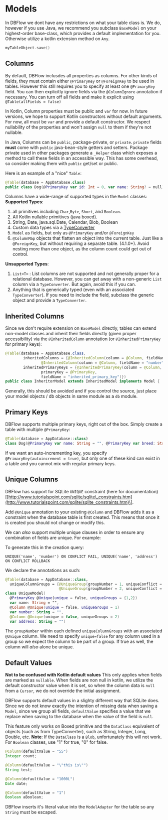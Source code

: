 # Models

In DBFlow we dont have any restrictions on what your table class is. We do, however if you use Java, we recommend you subclass `BaseModel` on your highest-order base-class, which provides a default implementation for you. Otherwise utilize a kotlin extension method on `Any`.

```kotlin
myTableObject.save()
```

## Columns

By default, DBFlow inclusdes all properties as columns. For other kinds of fields, they must contain either `@PrimaryKey` or `@ForeignKey` to be used in tables. However this still requires you to specify at least one `@PrimaryKey` field. You can then explicitly ignore fields via the `@ColumnIgnore` annotation if necessary. You can turn off all fields and make it explicit using `@Table(allFields = false)`

In Kotlin, Column properties must be public and `var` for now. In future versions, we hope to support Kotlin constructors without default arguments. For now, all must be `var` and provide a default constructor. We respect nullability of the properties and won't assign `null` to them if they're not nullable.

In Java, Columns can be `public`, package-private, or `private`. `private` fields **must** come with `public` java-bean-style getters and setters. Package private used in other packages generate a `_Helper` class which exposes a method to call these fields in an accessible way. This has some overhead, so consider making them with `public` get/set or public.

Here is an example of a "nice" `Table`:

```kotlin
@Table(database = AppDatabase.class)
public class Dog(@PrimaryKey var id: Int = 0, var name: String? = null)
```

Columns have a wide-range of supported types in the `Model` classes: **Supported Types**:

1. all primitives including `Char`,`Byte`, `Short`, and `Boolean`.
2. All Kotlin nullable primitives \(java boxed\).
3. String, Date, java.sql.Date, Calendar, Blob, Boolean
4. Custom data types via a [TypeConverter](typeconverters.md)
5. `Model` as fields, but only as `@PrimaryKey` and/or `@ForeignKey`
6. `@ColumnMap` objects that flatten an object into the current table. Just like a `@ForeignKey`, but without requiring a separate table. \(4.1.0+\). Avoid nesting more than one object, as the column count could get out of control.

**Unsupported Types**:

1. `List<T>` : List columns are not supported and not generally proper for a relational database. However, you can get away with a non-generic `List` column via a `TypeConverter`. But again, avoid this if you can.
2. Anything that is generically typed \(even with an associated `TypeConverter`\). If you need to include the field, subclass the generic object and provide a `TypeConverter`.

## Inherited Columns

Since we don't require extension on `BaseModel` directly, tables can extend non-model classes and inherit their fields directly \(given proper accessibility\) via the `@InheritedColumn` annotation \(or `@InheritedPrimaryKey` for primary keys\):

```java
@Table(database = AppDatabase.class,
        inheritedColumns = {@InheritedColumn(column = @Column, fieldName = "name"),
                @InheritedColumn(column = @Column, fieldName = "number")},
        inheritedPrimaryKeys = {@InheritedPrimaryKey(column = @Column,
                primaryKey = @PrimaryKey,
                fieldName = "inherited_primary_key")})
public class InheritorModel extends InheritedModel implements Model {
```

Generally, this should be avoided and if you control the source, just place your model objects / db objects in same module as a `db` module.

## Primary Keys

DBFlow supports multiple primary keys, right out of the box. Simply create a table with multiple `@PrimaryKey`:

```kotlin
@Table(database = AppDatabase::class)
class Dog(@PrimaryKey var name: String = "", @PrimaryKey var breed: String = "")
```

If we want an auto-incrementing key, you specify `@PrimaryKey(autoincrement = true)`, but only one of these kind can exist in a table and you cannot mix with regular primary keys.

## Unique Columns

DBFlow has support for SQLite `UNIQUE` constraint \(here for documentation\)\[[http://www.tutorialspoint.com/sqlite/sqlite\_constraints.htm](http://www.tutorialspoint.com/sqlite/sqlite_constraints.htm)\].

Add `@Unique` annotation to your existing `@Column` and DBFlow adds it as a constraint when the database table is first created. This means that once it is created you should not change or modify this.

We can _also_ support multiple unique clauses in order to ensure any combination of fields are unique. For example:

To generate this in the creation query:

```text
UNIQUE('name', 'number') ON CONFLICT FAIL, UNIQUE('name', 'address') ON CONFLICT ROLLBACK
```

We declare the annotations as such:

```kotlin
@Table(database = AppDatabase::class,
  uniqueColumnGroups = {@UniqueGroup(groupNumber = 1, uniqueConflict = ConflictAction.FAIL),
                        @UniqueGroup(groupNumber = 2, uniqueConflict = ConflictAction.ROLLBACK))
class UniqueModel(
  @PrimaryKey @Unique(unique = false, uniqueGroups = {1,2})
  var name: String = "",
  @Column @Unique(unique = false, uniqueGroups = 1)
  var number: String = "",
  @Column @Unique(unique = false, uniqueGroups = 2)
  var address: String = "")
```

The `groupNumber` within each defined `uniqueColumnGroups` with an associated `@Unique` column. We need to specify `unique=false` for any column used in a group so we expect the column to be part of a group. If true as well, the column will _also_ alone be unique.

## Default Values

**Not to be confused with Kotlin default values** This only applies when fields are marked as `nullable`. When fields are non null in kotlin, we utilize the default constructor value when it is set, so when the column data is `null` from a `Cursor`, we do not override the initial assignment.

DBFlow supports default values in a slighty different way that SQLite does. Since we do not know exactly the intention of missing data when saving a `Model`, since we group all fields, `defaultValue` specifies a value that we replace when saving to the database when the value of the field is `null`.

This feature only works on Boxed primitive and the `DataClass` equivalent of objects \(such as from TypeConverter\), such as String, Integer, Long, Double, etc. **Note**: If the `DataClass` is a `Blob`, unfortunately this will not work. For `Boolean` classes, use "1" for true, "0" for false.

```java
@Column(defaultValue = "55")
Integer count;

@Column(defaultValue = "\"this is\"")
String test;

@Column(defaultValue = "1000L")
Date date;

@Column(defaultValue = "1")
Boolean aBoolean;
```

DBFlow inserts it's literal value into the `ModelAdapter` for the table so any `String` must be escaped.

